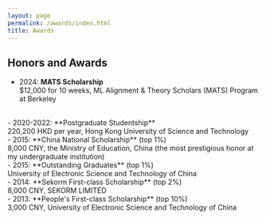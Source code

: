 ```yaml
---
layout: page
permalink: /awards/index.html
title: Awards
---
```


## Honors and Awards

- 2024: **MATS Scholarship** <br> $12,000  for 10 weeks, ML Alignment & Theory Scholars (MATS) Program at Berkeley
<br>
- 2020-2022: **Postgraduate Studentship** <br>220,200 HKD per year, Hong Kong University of Science and Technology
<br>
- 2015: **China National Scholarship** (top 1%)<br>8,000 CNY, the Ministry of Education, China (the most prestigious honor at my undergraduate institution)
<br>
- 2015: **Outstanding Graduates** (top 1%)<br>University of Electronic Science and Technology of China
<br>
- 2014: **Sekorm First-class Scholarship** (top 2%)<br>8,000 CNY, SEKORM LIMITED
<br>
- 2013: **People's First-class Scholarship** (top 10%)<br> 3,000 CNY, University of Electronic Science and Technology of China
<br>




<!-- Lastest Update: 27th Aug 2023 &nbsp; [中文版本 (Chinese Version)](https://caihanlin.com/file/awards-zh/)

## Scholarships

- August 2023：**FEPG Scholarship** (about $1400)<br>One of the highest undergraduate awards at FZU.
- May 2023：**XiamenAir Scholarship** (about $600)<br>One of the highest undergraduate awards at FZU
- Oct 2023：Best Academic Performance of Maynooth (€100)
<br>

## Competitions

- Aug 2023：**<font color='red'>Best Technology Award</font>** in National Youth Science Innovation Project Competition
- June 2023：**First Prize (Provincial championship)** in Fujian Youth Science Innovation Project Competition
- May 2023：**<font color='red'>Finalist Award</font>** in Mathematical Contest In Modeling (Top 1% of all 20508 paper)
- June 2022：**Champion** of 100-meter Freestyle Swimming Competition of Fuzhou University
- June 2022：Third Prize in the 13th Nanwei Cup Mathematical Mathematical Contest in Modeling<br>

## Honors

- Aug 2023：**FEPG Scholarship (Top 0.5%)**<br>Funded by Fujian Energy Petrochemical Group
- June 2022：*Nomination for China Telecom Scholarship*<br>

## Services

- Sep 2022 - Sep 2023：IEEE Student Membership, CAAI Student Membership -->

